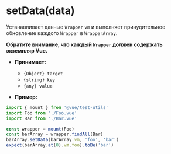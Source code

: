 # setData(data)

Устанавливает данные `Wrapper` `vm` и выполняет принудительное обновление каждого `Wrapper` в `WrapperArray`.

**Обратите внимание, что каждый `Wrapper` должен содержать экземпляр Vue.**

- **Принимает:**
  - `{Object} target`
  - `{string} key`
  - `{any} value`

- **Пример:**

```js
import { mount } from '@vue/test-utils'
import Foo from './Foo.vue'
import Bar from './Bar.vue'

const wrapper = mount(Foo)
const barArray = wrapper.findAll(Bar)
barArray.setData(barArray.vm, 'foo', 'bar')
expect(barArray.at(0).vm.foo).toBe('bar')
```
